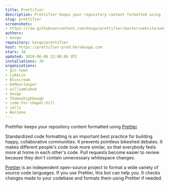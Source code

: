 ```yaml
---
title: Prettifier
description: Prettifier keeps your repository content formatted using [https://prettier.io](Prettier).
slug: prettifier
screenshots:
- https://raw.githubusercontent.com/kevgo/prettifier/master/website/website/static/img/screenshot_annotated_small.gif
authors:
- kevgo
repository: kevgo/prettifier
host: https://prettifier-prod.herokuapp.com
stars: 10
updated: 2020-06-06 22:00:06 UTC
installations: 39
organizations:
- git-town
- LukeLin
- Bluscream
- DeMoorJasper
- williamluke4
- kevgo
- Thomashighbaugh
- code-for-chapel-hill
- jellz
- Warzone
---
```


Prettifier keeps your repository content formatted using [Prettier](https://prettier.io).

Standardized code formatting is an important best practice for building happy, collaborative communities.
It prevents pointless bikeshed debates. It makes different people's code look more similar, so that everybody feels more at home in each other's code. Pull requests become easier to review because they don't contain unnecessary whitespace changes.

[Prettier](https://prettier.io) is an independent open-source project to format a wide variety of source code languages. If you use Prettier, this bot can help you. It checks changes made to your codebase and formats them using Prettier if needed.

